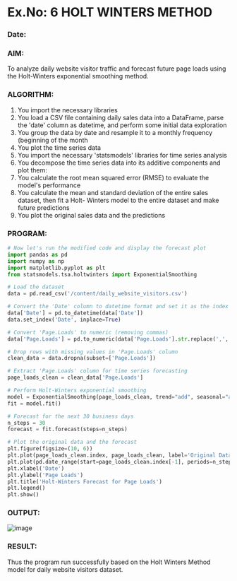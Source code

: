 # Ex.No: 6 HOLT WINTERS METHOD
### Date: 
### AIM:
To analyze daily website visitor traffic and forecast future page loads using the Holt-Winters exponential smoothing method.

### ALGORITHM:
1. You import the necessary libraries
2. You load a CSV file containing daily sales data into a DataFrame, parse the 'date' column as
datetime, and perform some initial data exploration
3. You group the data by date and resample it to a monthly frequency (beginning of the month
4. You plot the time series data
5. You import the necessary 'statsmodels' libraries for time series analysis
6. You decompose the time series data into its additive components and plot them:
7. You calculate the root mean squared error (RMSE) to evaluate the model's performance
8. You calculate the mean and standard deviation of the entire sales dataset, then fit a Holt-
Winters model to the entire dataset and make future predictions
9. You plot the original sales data and the predictions
### PROGRAM:
```py
# Now let's run the modified code and display the forecast plot
import pandas as pd
import numpy as np
import matplotlib.pyplot as plt
from statsmodels.tsa.holtwinters import ExponentialSmoothing

# Load the dataset
data = pd.read_csv('/content/daily_website_visitors.csv')

# Convert the 'Date' column to datetime format and set it as the index
data['Date'] = pd.to_datetime(data['Date'])
data.set_index('Date', inplace=True)

# Convert 'Page.Loads' to numeric (removing commas)
data['Page.Loads'] = pd.to_numeric(data['Page.Loads'].str.replace(',', ''), errors='coerce')

# Drop rows with missing values in 'Page.Loads' column
clean_data = data.dropna(subset=['Page.Loads'])

# Extract 'Page.Loads' column for time series forecasting
page_loads_clean = clean_data['Page.Loads']

# Perform Holt-Winters exponential smoothing
model = ExponentialSmoothing(page_loads_clean, trend="add", seasonal="add", seasonal_periods=7)  # Weekly seasonality
fit = model.fit()

# Forecast for the next 30 business days
n_steps = 30
forecast = fit.forecast(steps=n_steps)

# Plot the original data and the forecast
plt.figure(figsize=(10, 6))
plt.plot(page_loads_clean.index, page_loads_clean, label='Original Data')
plt.plot(pd.date_range(start=page_loads_clean.index[-1], periods=n_steps+1, freq='B')[1:], forecast, label='Forecast', color='orange')
plt.xlabel('Date')
plt.ylabel('Page Loads')
plt.title('Holt-Winters Forecast for Page Loads')
plt.legend()
plt.show()
```
### OUTPUT:
![image](https://github.com/user-attachments/assets/6acc91f8-5709-4c8d-b35b-9b7e8076a0eb)


### RESULT:
Thus the program run successfully based on the Holt Winters Method model for daily website visitors dataset.
